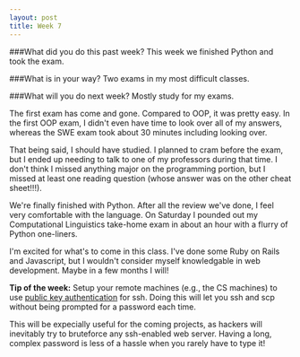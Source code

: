 ```yaml
---
layout: post
title: Week 7
---
```

###What did you do this past week?
This week we finished Python and took the exam.

###What is in your way?
Two exams in my most difficult classes.

###What will you do next week?
Mostly study for my exams.

The first exam has come and gone. Compared to OOP, it was pretty easy. In the first OOP exam, I didn't even have time to look over all of my answers, whereas the SWE exam took about 30 minutes including looking over.

That being said, I should have studied. I planned to cram before the exam, but I ended up needing to talk to one of my professors during that time. I don't think I missed anything major on the programming portion, but I missed at least one reading question (whose answer was on the other cheat sheet!!!).

We're finally finished with Python. After all the review we've done, I feel very comfortable with the language. On Saturday I pounded out my Computational Linguistics take-home exam in about an hour with a flurry of Python one-liners.

I'm excited for what's to come in this class. I've done some Ruby on Rails and Javascript, but I wouldn't consider myself knowledgable in web development. Maybe in a few months I will!


**Tip of the week:** Setup your remote machines (e.g., the CS machines) to use [public key authentication](https://help.ubuntu.com/community/SSH/OpenSSH/Keys) for ssh. Doing this will let you ssh and scp without being prompted for a password each time.

This will be expecially useful for the coming projects, as hackers will inevitably try to bruteforce any ssh-enabled web server. Having a long, complex password is less of a hassle when you rarely have to type it!
